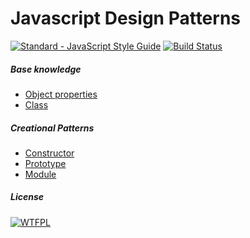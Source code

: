 # Javascript Design Patterns
[![Standard - JavaScript Style Guide](https://img.shields.io/badge/code_style-standard-brightgreen.svg)](http://standardjs.com/) [![Build Status](https://travis-ci.org/leaofelipe/javascript-design-patterns.svg?branch=master)](https://travis-ci.org/leaofelipe/javascript-design-patterns)

##### Base knowledge
- [Object properties](./concepts/defineproperty.js)
- [Class](./concepts/class.js)

##### Creational Patterns
- [Constructor](./creational/constructor.js)
- [Prototype](./creational/prototype.js)
- [Module](./creational/module.js)  

##### License
[![WTFPL](http://www.wtfpl.net/wp-content/uploads/2012/12/wtfpl-badge-2.png)](http://www.wtfpl.net)
